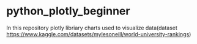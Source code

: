 # python_plotly_beginner
In this repository plotly libriary charts used to visualize data(dataset https://www.kaggle.com/datasets/mylesoneill/world-university-rankings) 
